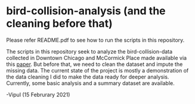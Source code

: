 # bird-collision-analysis (and the cleaning before that)

Please refer README.pdf to see how to run the scripts in this repository. 

The scripts in this repository seek to analyze the bird-collision-data collected in Downtown Chicago and McCormick Place made available via this [paper](https://datadryad.org/stash/dataset/doi:10.5061/dryad.8rr0498). But before that, we need to clean the dataset and impute the missing data. The current state of the project is mostly a demonstration of the data cleaning I did to make the data ready for deeper analysis. Currently, some basic analysis and a summary dataset are available.

-Vipul (15 Februrary 2021)
